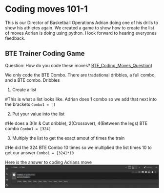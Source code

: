 # Coding moves 101-1


This is our Director of Basketball Operations Adrian doing one of his drills to show his athletes again.  We created a game to show how to create the list of moves Adrian is doing using python.  I look forward to hearing everyones feedback. 

## BTE Trainer Coding Game

Question: How do you code these moves? 
[BTE_Coding_Moves_Question](https://youtu.be/ZzAWoJuvpWA))

We only code the BTE Combo.  There are tradational dribbles, a full combo, and a BTE combo. 
Dribbles

1. Create a list

#This is what a list looks like. Adrian does 1 combo so we add that next into the brackets
`Combo1 = []` 

2. Put your value into the list

#He does a 3(In & Out dribble), 2(Crossover), 4(Between the legs) BTE combo 
`Combo1 = [324]`

3. Multiply the list to get the exact amout of times the train

#He did the 324 BTE Combo 10 times so we multiplied the list times 10 to get our answer 
`Combo1 = [324]*10`

Here is the answer to coding Adrians move
![BTE_Coding_Moves_Answer](https://github.com/rashadwest/rashadwest.github.io/blob/master/_posts/Screen%20Shot%202022-05-22%20at%2012.16.15%20AM.png?raw=true)
